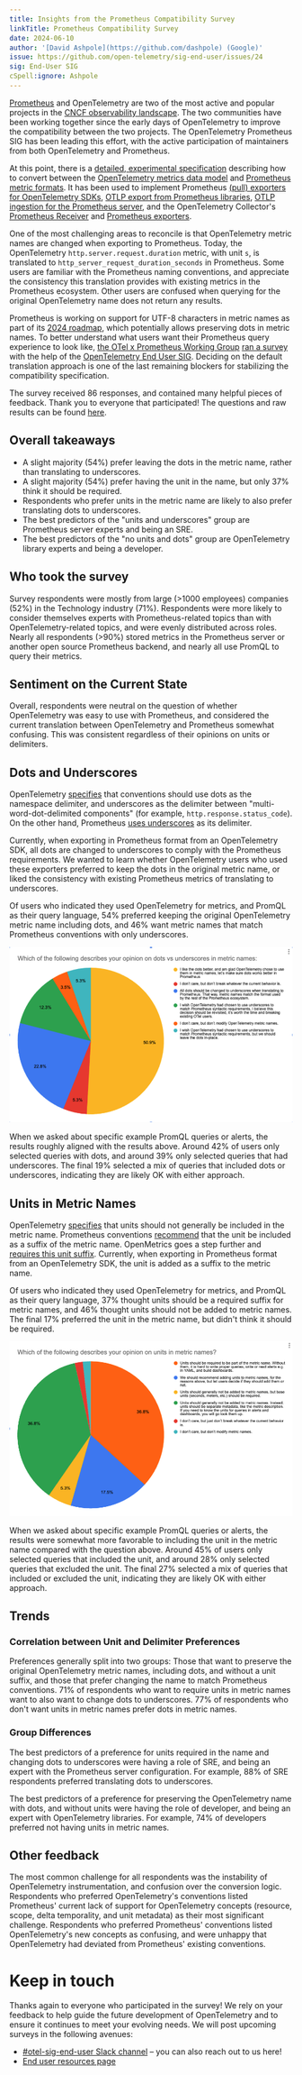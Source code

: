 ```yaml
---
title: Insights from the Prometheus Compatibility Survey
linkTitle: Prometheus Compatibility Survey
date: 2024-06-10
author: '[David Ashpole](https://github.com/dashpole) (Google)'
issue: https://github.com/open-telemetry/sig-end-user/issues/24
sig: End-User SIG
cSpell:ignore: Ashpole
---
```


[Prometheus](https://prometheus.io/) and OpenTelemetry are two of the most
active and popular projects in the
[CNCF observability landscape](https://landscape.cncf.io/guide#observability-and-analysis--observability).
The two communities have been working together since the early days of
OpenTelemetry to improve the compatibility between the two projects. The
OpenTelemetry Prometheus SIG has been leading this effort, with the active
participation of maintainers from both OpenTelemetry and Prometheus.

At this point, there is a
[detailed, experimental specification](/docs/specs/otel/compatibility/prometheus_and_openmetrics/)
describing how to convert between the
[OpenTelemetry metrics data model](/docs/specs/otel/metrics/data-model/#opentelemetry-protocol-data-model)
and
[Prometheus metric formats](https://github.com/prometheus/docs/blob/main/content/docs/instrumenting/exposition_formats.md).
It has been used to implement Prometheus
[(pull) exporters for OpenTelemetry SDKs](go.opentelemetry.io/otel/exporters/prometheus),
[OTLP export from Prometheus libraries](https://prometheus.github.io/client_java/otel/otlp/),
[OTLP ingestion for the Prometheus server](https://prometheus.io/docs/prometheus/latest/feature_flags/#otlp-receiver),
and the OpenTelemetry Collector's
[Prometheus Receiver](https://github.com/open-telemetry/opentelemetry-collector-contrib/tree/main/receiver/prometheusreceiver)
and
[Prometheus exporters](https://github.com/open-telemetry/opentelemetry-collector-contrib/tree/main/exporter/prometheusremotewriteexporter).

One of the most challenging areas to reconcile is that OpenTelemetry metric
names are changed when exporting to Prometheus. Today, the OpenTelemetry
`http.server.request.duration` metric, with unit `s`, is translated to
`http_server_request_duration_seconds` in Prometheus. Some users are familiar
with the Prometheus naming conventions, and appreciate the consistency this
translation provides with existing metrics in the Prometheus ecosystem. Other
users are confused when querying for the original OpenTelemetry name does not
return any results.

Prometheus is working on support for UTF-8 characters in metric names as part of
its
[2024 roadmap](https://prometheus.io/blog/2024/03/14/commitment-to-opentelemetry/#support-utf-8-metric-and-label-names),
which potentially allows preserving dots in metric names. To better understand
what users want their Prometheus query experience to look like,
[the OTel x Prometheus Working Group](https://cloud-native.slack.com/archives/C01LSCJBXDZ)
[ran a survey](https://github.com/open-telemetry/sig-end-user/tree/main/end-user-surveys/otel-prom-interoperability)
with the help of the [OpenTelemetry End User SIG](/community/end-user/).
Deciding on the default translation approach is one of the last remaining
blockers for stabilizing the compatibility specification.

The survey received 86 responses, and contained many helpful pieces of feedback.
Thank you to everyone that participated! The questions and raw results can be
found
[here](https://github.com/open-telemetry/sig-end-user/blob/main/end-user-surveys/otel-prom-interoperability/otel-prom-interoperability-survey.csv).

## Overall takeaways

- A slight majority (54%) prefer leaving the dots in the metric name, rather
  than translating to underscores.
- A slight majority (54%) prefer having the unit in the name, but only 37% think
  it should be required.
- Respondents who prefer units in the metric name are likely to also prefer
  translating dots to underscores.
- The best predictors of the "units and underscores" group are Prometheus server
  experts and being an SRE.
- The best predictors of the "no units and dots" group are OpenTelemetry library
  experts and being a developer.

## Who took the survey

Survey respondents were mostly from large (>1000 employees) companies (52%) in
the Technology industry (71%). Respondents were more likely to consider
themselves experts with Prometheus-related topics than with
OpenTelemetry-related topics, and were evenly distributed across roles. Nearly
all respondents (>90%) stored metrics in the Prometheus server or another open
source Prometheus backend, and nearly all use PromQL to query their metrics.

## Sentiment on the Current State

Overall, respondents were neutral on the question of whether OpenTelemetry was
easy to use with Prometheus, and considered the current translation between
OpenTelemetry and Prometheus somewhat confusing. This was consistent regardless
of their opinions on units or delimiters.

## Dots and Underscores

OpenTelemetry [specifies](/docs/specs/semconv/general/attribute-naming/) that
conventions should use dots as the namespace delimiter, and underscores as the
delimiter between "multi-word-dot-delimited components" (for example,
`http.response.status_code`). On the other hand, Prometheus
[uses underscores](https://prometheus.io/docs/concepts/data_model/#metric-names-and-labels)
as its delimiter.

Currently, when exporting in Prometheus format from an OpenTelemetry SDK, all
dots are changed to underscores to comply with the Prometheus requirements. We
wanted to learn whether OpenTelemetry users who used these exporters preferred
to keep the dots in the original metric name, or liked the consistency with
existing Prometheus metrics of translating to underscores.

Of users who indicated they used OpenTelemetry for metrics, and PromQL as their
query language, 54% preferred keeping the original OpenTelemetry metric name
including dots, and 46% want metric names that match Prometheus conventions with
only underscores.

![Dots vs underscores pie chart](dots-vs-underscores.png)

When we asked about specific example PromQL queries or alerts, the results
roughly aligned with the results above. Around 42% of users only selected
queries with dots, and around 39% only selected queries that had underscores.
The final 19% selected a mix of queries that included dots or underscores,
indicating they are likely OK with either approach.

## Units in Metric Names

OpenTelemetry [specifies](/docs/specs/semconv/general/metrics/#units) that units
should not generally be included in the metric name. Prometheus conventions
[recommend](https://prometheus.io/docs/practices/naming/#metric-names) that the
unit be included as a suffix of the metric name. OpenMetrics goes a step further
and
[requires this unit suffix](https://github.com/OpenObservability/OpenMetrics/blob/main/specification/OpenMetrics.md#unit).
Currently, when exporting in Prometheus format from an OpenTelemetry SDK, the
unit is added as a suffix to the metric name.

Of users who indicated they used OpenTelemetry for metrics, and PromQL as their
query language, 37% thought units should be a required suffix for metric names,
and 46% thought units should not be added to metric names. The final 17%
preferred the unit in the metric name, but didn't think it should be required.

![Units in metric name pie chart](units-in-metric-name.png)

When we asked about specific example PromQL queries or alerts, the results were
somewhat more favorable to including the unit in the metric name compared with
the question above. Around 45% of users only selected queries that included the
unit, and around 28% only selected queries that excluded the unit. The final 27%
selected a mix of queries that included or excluded the unit, indicating they
are likely OK with either approach.

## Trends

### Correlation between Unit and Delimiter Preferences

Preferences generally split into two groups: Those that want to preserve the
original OpenTelemetry metric names, including dots, and without a unit suffix,
and those that prefer changing the name to match Prometheus conventions. 71% of
respondents who want to require units in metric names want to also want to
change dots to underscores. 77% of respondents who don't want units in metric
names prefer dots in metric names.

### Group Differences

The best predictors of a preference for units required in the name and changing
dots to underscores were having a role of SRE, and being an expert with the
Prometheus server configuration. For example, 88% of SRE respondents preferred
translating dots to underscores.

The best predictors of a preference for preserving the OpenTelemetry name with
dots, and without units were having the role of developer, and being an expert
with OpenTelemetry libraries. For example, 74% of developers preferred not
having units in metric names.

## Other feedback

The most common challenge for all respondents was the instability of
OpenTelemetry instrumentation, and confusion over the conversion logic.
Respondents who preferred OpenTelemetry's conventions listed Prometheus' current
lack of support for OpenTelemetry concepts (resource, scope, delta temporality,
and unit metadata) as their most significant challenge. Respondents who
preferred Prometheus' conventions listed OpenTelemetry's new concepts as
confusing, and were unhappy that OpenTelemetry had deviated from Prometheus'
existing conventions.

# Keep in touch

Thanks again to everyone who participated in the survey! We rely on your
feedback to help guide the future development of OpenTelemetry and to ensure it
continues to meet your evolving needs. We will post upcoming surveys in the
following avenues:

- [#otel-sig-end-user Slack channel](https://cloud-native.slack.com/archives/C01RT3MSWGZ)
  – you can also reach out to us here!
- [End user resources page](/community/end-user/)
